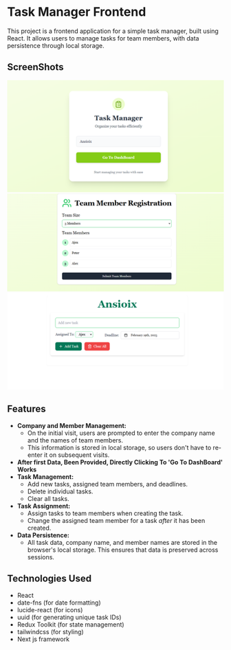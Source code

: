 # Task Manager Frontend

This project is a frontend application for a simple task manager, built using React. It allows users to manage tasks for team members, with data persistence through local storage.

## ScreenShots
![Screenshot 1](./public/screenshots/first.png)
![Screenshot 2](./public/screenshots/second.png)
![Screenshot 3](./public/screenshots/third.png)


## Features

* **Company and Member Management:**
    * On the initial visit, users are prompted to enter the company name and the names of team members.
    * This information is stored in local storage, so users don't have to re-enter it on subsequent visits.
* **After first Data, Been Provided, Directly Clicking To 'Go To DashBoard' Works**
* **Task Management:**
    * Add new tasks, assigned team members, and deadlines.
    * Delete individual tasks.
    * Clear all tasks.
* **Task Assignment:**
    * Assign tasks to team members when creating the task.
    * Change the assigned team member for a task *after* it has been created.
* **Data Persistence:**
    * All task data, company name, and member names are stored in the browser's local storage.  This ensures that data is preserved across sessions.

## Technologies Used

* React
* date-fns (for date formatting)
* lucide-react (for icons)
* uuid (for generating unique task IDs)
* Redux Toolkit (for state management)
* tailwindcss (for styling)
* Next js framework